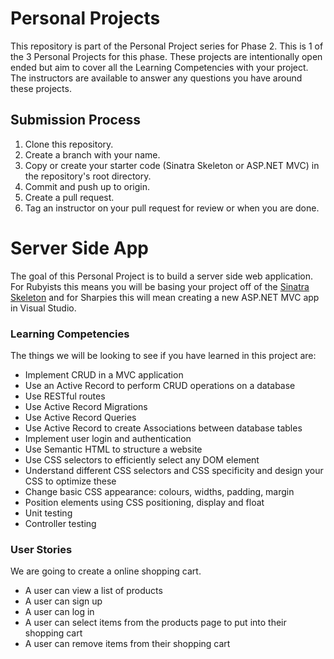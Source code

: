 # Personal Projects

This repository is part of the Personal Project series for Phase 2. This is 1 of the 3 Personal Projects for this phase. These projects are intentionally open ended but aim to cover all the Learning Competencies with your project. The instructors are available to answer any questions you have around these projects.

## Submission Process

1. Clone this repository.
2. Create a branch with your name.
3. Copy or create your starter code (Sinatra Skeleton or ASP.NET MVC) in the repository's root directory.
4. Commit and push up to origin.
5. Create a pull request.
6. Tag an instructor on your pull request for review or when you are done.

# Server Side App

The goal of this Personal Project is to build a server side web application. For Rubyists this means you will be basing your project off of the [Sinatra Skeleton](https://github.com/kereru-2014/sinatra-skeleton-mvc-challenge) and for Sharpies this will mean creating a new ASP.NET MVC app in Visual Studio.

### Learning Competencies

The things we will be looking to see if you have learned in this project are:
  - Implement CRUD in a MVC application
  - Use an Active Record to perform CRUD operations on a database
  - Use RESTful routes
  - Use Active Record Migrations
  - Use Active Record Queries
  - Use Active Record to create Associations between database tables
  - Implement user login and authentication
  - Use Semantic HTML to structure a website
  - Use CSS selectors to efficiently select any DOM element
  - Understand different CSS selectors and CSS specificity and design your CSS to optimize these
  - Change basic CSS appearance: colours, widths, padding, margin
  - Position elements using CSS positioning, display and float
  - Unit testing
  - Controller testing

### User Stories

We are going to create a online shopping cart.

- A user can view a list of products
- A user can sign up
- A user can log in
- A user can select items from the products page to put into their shopping cart
- A user can remove items from their shopping cart
